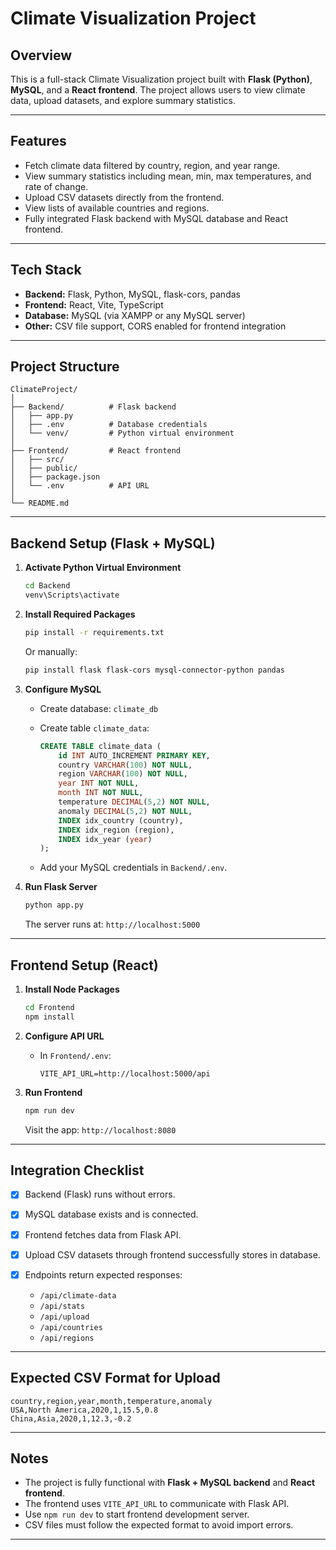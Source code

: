 # Climate Visualization Project

## Overview

This is a full-stack Climate Visualization project built with **Flask (Python)**, **MySQL**, and a **React frontend**. The project allows users to view climate data, upload datasets, and explore summary statistics.

---

## Features

* Fetch climate data filtered by country, region, and year range.
* View summary statistics including mean, min, max temperatures, and rate of change.
* Upload CSV datasets directly from the frontend.
* View lists of available countries and regions.
* Fully integrated Flask backend with MySQL database and React frontend.

---

## Tech Stack

* **Backend:** Flask, Python, MySQL, flask-cors, pandas
* **Frontend:** React, Vite, TypeScript
* **Database:** MySQL (via XAMPP or any MySQL server)
* **Other:** CSV file support, CORS enabled for frontend integration

---

## Project Structure

```
ClimateProject/
│
├── Backend/          # Flask backend
│   ├── app.py
│   ├── .env          # Database credentials
│   └── venv/         # Python virtual environment
│
├── Frontend/         # React frontend
│   ├── src/
│   ├── public/
│   ├── package.json
│   └── .env          # API URL
│
└── README.md
```

---

## Backend Setup (Flask + MySQL)

1. **Activate Python Virtual Environment**

   ```bash
   cd Backend
   venv\Scripts\activate
   ```

2. **Install Required Packages**

   ```bash
   pip install -r requirements.txt
   ```

   Or manually:

   ```bash
   pip install flask flask-cors mysql-connector-python pandas
   ```

3. **Configure MySQL**

   * Create database: `climate_db`
   * Create table `climate_data`:

     ```sql
     CREATE TABLE climate_data (
         id INT AUTO_INCREMENT PRIMARY KEY,
         country VARCHAR(100) NOT NULL,
         region VARCHAR(100) NOT NULL,
         year INT NOT NULL,
         month INT NOT NULL,
         temperature DECIMAL(5,2) NOT NULL,
         anomaly DECIMAL(5,2) NOT NULL,
         INDEX idx_country (country),
         INDEX idx_region (region),
         INDEX idx_year (year)
     );
     ```
   * Add your MySQL credentials in `Backend/.env`.

4. **Run Flask Server**

   ```bash
   python app.py
   ```

   The server runs at: `http://localhost:5000`

---

## Frontend Setup (React)

1. **Install Node Packages**

   ```bash
   cd Frontend
   npm install
   ```

2. **Configure API URL**

   * In `Frontend/.env`:

     ```env
     VITE_API_URL=http://localhost:5000/api
     ```

3. **Run Frontend**

   ```bash
   npm run dev
   ```

   Visit the app: `http://localhost:8080`

---

## Integration Checklist

* [x] Backend (Flask) runs without errors.
* [x] MySQL database exists and is connected.
* [x] Frontend fetches data from Flask API.
* [x] Upload CSV datasets through frontend successfully stores in database.
* [x] Endpoints return expected responses:

  * `/api/climate-data`
  * `/api/stats`
  * `/api/upload`
  * `/api/countries`
  * `/api/regions`

---

## Expected CSV Format for Upload

```csv
country,region,year,month,temperature,anomaly
USA,North America,2020,1,15.5,0.8
China,Asia,2020,1,12.3,-0.2
```

---

## Notes

* The project is fully functional with **Flask + MySQL backend** and **React frontend**.
* The frontend uses `VITE_API_URL` to communicate with Flask API.
* Use `npm run dev` to start frontend development server.
* CSV files must follow the expected format to avoid import errors.

---


